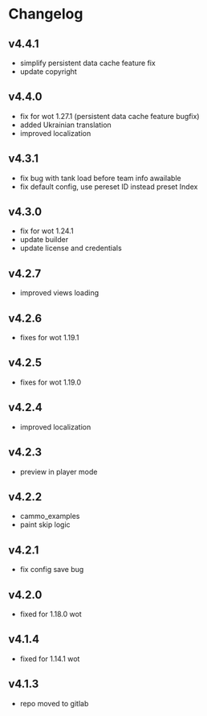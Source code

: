 # Changelog

## v4.4.1

* simplify persistent data cache feature fix
* update copyright

## v4.4.0

* fix for wot 1.27.1 (persistent data cache feature bugfix)
* added Ukrainian translation
* improved localization

## v4.3.1

* fix bug with tank load before team info awailable
* fix default config, use pereset ID instead preset Index

## v4.3.0

* fix for wot 1.24.1
* update builder
* update license and credentials

## v4.2.7

* improved views loading

## v4.2.6

* fixes for wot 1.19.1

## v4.2.5

* fixes for wot 1.19.0

## v4.2.4

* improved localization

## v4.2.3

* preview in player mode

## v4.2.2

* cammo_examples
* paint skip logic

## v4.2.1

* fix config save bug

## v4.2.0

* fixed for 1.18.0 wot

## v4.1.4

* fixed for 1.14.1 wot

## v4.1.3

* repo moved to gitlab